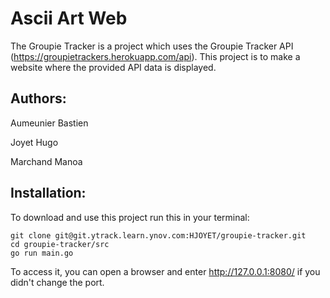 # Ascii Art Web
The Groupie Tracker is a project which uses the Groupie Tracker API (https://groupietrackers.herokuapp.com/api). This project is to make a website where the provided API data is displayed.

## Authors:
Aumeunier Bastien

Joyet Hugo

Marchand Manoa

## Installation:
To download and use this project run this in your terminal:
```
git clone git@git.ytrack.learn.ynov.com:HJOYET/groupie-tracker.git
cd groupie-tracker/src
go run main.go
```
To access it, you can open a browser and enter <http://127.0.0.1:8080/> if you didn't change the port.
